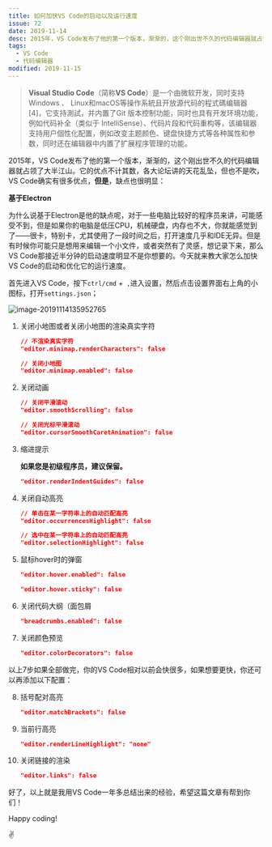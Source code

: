 ```yaml
---
title: 如何加快VS Code的启动以及运行速度
issue: 72
date: 2019-11-14
desc: 2015年，VS Code发布了他的第一个版本，渐渐的，这个刚出世不久的代码编辑器就占领了大半江山。它的优点不计其数，各大论坛讲的天花乱坠，但也不是吹，VS Code确实有很多优点，但是
tags: 
  - VS Code
  - 代码编辑器
modified: 2019-11-15
---
```


>  **Visual Studio Code**（简称**VS Code**）是一个由微软开发，同时支持Windows 、 Linux和macOS等操作系統且开放源代码的程式碼编辑器[4\]，它支持測試，并内置了Git 版本控制功能，同时也具有开发环境功能，例如代码补全（类似于 IntelliSense）、代码片段和代码重构等，该编辑器支持用户個性化配置，例如改变主题颜色、键盘快捷方式等各种属性和参数，同时还在编辑器中内置了扩展程序管理的功能。  

2015年，VS Code发布了他的第一个版本，渐渐的，这个刚出世不久的代码编辑器就占领了大半江山。它的优点不计其数，各大论坛讲的天花乱坠，但也不是吹，VS Code确实有很多优点，**但是**，缺点也很明显：

**基于Electron**

为什么说基于Electron是他的缺点呢，对于一些电脑比较好的程序员来讲，可能感受不到，但是如果你的电脑是低压CPU，机械硬盘，内存也不大，你就能感觉到了——很卡，特别卡，尤其使用了一段时间之后，打开速度几乎和IDE无异。但是有时候你可能只是想用来编辑一个小文件，或者突然有了灵感，想记录下来，那么VS Code那接近半分钟的启动速度明显不是你想要的。今天就来教大家怎么加快VS Code的启动和优化它的运行速度。

首先进入VS Code，按下`ctrl/cmd` +` ,`进入设置，然后点击设置界面右上角的小图标，打开`settings.json`；

![image-20191114135952765](https://blog-r2.jw1.dev/p_assets/201911/image-20191114135952765.png)

1. 关闭小地图或者关闭小地图的渲染真实字符

   ```json
   // 不渲染真实字符
   "editor.minimap.renderCharacters": false
   ```

   ```json
   // 关闭小地图
   "editor.minimap.enabled": false
   ```

2. 关闭动画

   ```json
   // 关闭平滑滚动
   "editor.smoothScrolling": false
   ```
   ```json
   // 关闭光标平滑滚动
   "editor.cursorSmoothCaretAnimation": false
   ```

3. 缩进提示

   **如果您是初级程序员，建议保留。**

   ```json
   "editor.renderIndentGuides": false
   ```

4. 关闭自动高亮

   ```json
   // 单击在某一字符串上的自动匹配高亮
   "editor.occurrencesHighlight": false
   ```
   ```json
   // 选中在某一字符串上的自动匹配高亮
   "editor.selectionHighlight": false
   ```

5. 鼠标hover时的弹窗

   ```json
   "editor.hover.enabled": false
   ```
   ```json
   "editor.hover.sticky": false
   ```

6. 关闭代码大纲（面包屑

   ```json
   "breadcrumbs.enabled": false
   ```

7. 关闭颜色预览

   ```json
   "editor.colorDecorators": false
   ```

以上7步如果全部做完，你的VS Code相对以前会快很多，如果想要更快，你还可以再添加以下配置：

8. 括号配对高亮

   ```json
   "editor.matchBrackets": false
   ```

9. 当前行高亮

   ```json
   "editor.renderLineHighlight": "none"
   ```

10. 关闭链接的渲染

    ```json
    "editor.links": false
    ```

好了，以上就是我用VS Code一年多总结出来的经验，希望这篇文章有帮到你们！

Happy coding!

✌
